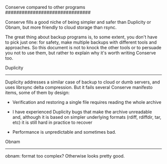 Conserve compared to other programs
###############################

Conserve fills a good niche of being simpler and safer than Duplicity or Obnam, but
more friendly to cloud storage than rsync.

The great thing about backup programs is, to some extent, you don't have to
pick just one: for safety, make multiple backups with different tools and
approaches.  So this document is not to knock the other tools or to persuade
you not to use them, but rather to explain why it's worth writing Conserve too.

Duplicity
*********

Duplicity addresses a similar case of backup to cloud or dumb servers, and
uses librsync delta compression.  But it fails several Conserve manifesto items,
some of them by design:

* Verification and restoring a single file requires reading the whole archive

* I have experienced Duplicity bugs that make the archive unreadable and,
  although it is based on simpler underlying formats (rdiff, rdiffdir, tar, etc)
  it is still hard in practice to recover

* Performance is unpredictable and sometimes bad.

Obnam
*****


obnam: format too complex? Otherwise looks pretty good.
